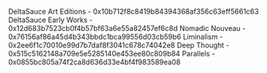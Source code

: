 DeltaSauce Art Editions - 0x10b712f8c8419b84394368af356c63eff5661c63
DeltaSauce Early Works - 0x12d683b7523cb0f4b57bf63a6e55a82457ef6c8d
Nomadic Nouveau - 0x76156af86a45d4b343bbdc1bca99556d03cb59b6
Liminalism - 0x2ee6f1c70010e99d7b7daf8f3041c678c74042e8
Deep Thought - 0x515c5162148a709e5e5285140e453ee80c809b84
Parallels - 0x0855bc805a74f2ca8d636d33e4bf4f983589ea08
